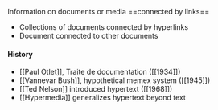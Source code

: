 Information on documents or media ==connected by links==
- Collections of documents connected by hyperlinks
- Document connected to other documents
#### History
- [[Paul Otlet]], Traite de documentation ([[1934]])
- [[Vannevar Bush]], hypothetical memex system ([[1945]])
- [[Ted Nelson]] introduced hypertext ([[1968]])
- [[Hypermedia]] generalizes hypertext beyond text
